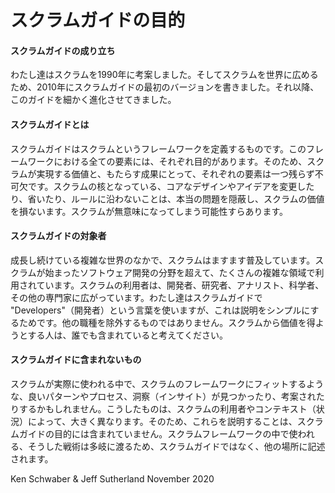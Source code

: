 # スクラムガイドの目的

#### スクラムガイドの成り立ち

わたし達はスクラムを1990年に考案しました。そしてスクラムを世界に広めるため、2010年にスクラムガイドの最初のバージョンを書きました。それ以降、このガイドを細かく進化させてきました。

#### スクラムガイドとは

スクラムガイドはスクラムというフレームワークを定義するものです。このフレームワークにおける全ての要素には、それぞれ目的があります。そのため、スクラムが実現する価値と、もたらす成果にとって、それぞれの要素は一つ残らず不可欠です。スクラムの核となっている、コアなデザインやアイデアを変更したり、省いたり、ルールに沿わないことは、本当の問題を隠蔽し、スクラムの価値を損ないます。スクラムが無意味になってしまう可能性すらあります。

#### スクラムガイドの対象者

成長し続けている複雑な世界のなかで、スクラムはますます普及しています。スクラムが始まったソフトウェア開発の分野を超えて、たくさんの複雑な領域で利用されています。スクラムの利用者は、開発者、研究者、アナリスト、科学者、その他の専門家に広がっています。わたし達はスクラムガイドで "Developers"（開発者）という言葉を使いますが、これは説明をシンプルにするためです。他の職種を除外するものではありません。スクラムから価値を得ようとする人は、誰でも含まれていると考えてください。

#### スクラムガイドに含まれないもの

スクラムが実際に使われる中で、スクラムのフレームワークにフィットするような、良いパターンやプロセス、洞察（インサイト）が見つかったり、考案されたりするかもしれません。こうしたものは、スクラムの利用者やコンテキスト（状況）によって、大きく異なります。そのため、これらを説明することは、スクラムガイドの目的には含まれていません。スクラムフレームワークの中で使われる、そうした戦術は多岐に渡るため、スクラムガイドではなく、他の場所に記述されます。

Ken Schwaber & Jeff Sutherland November 2020
